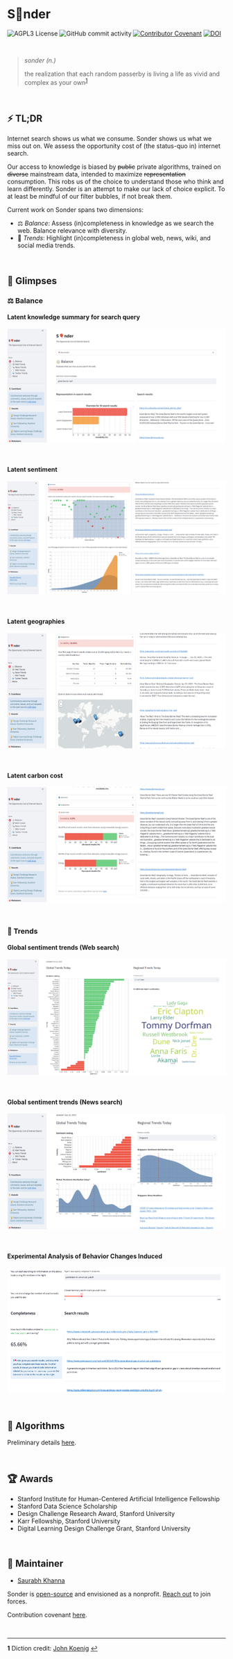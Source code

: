 # S🎈nder

![AGPL3 License](https://img.shields.io/github/license/saurabh-khanna/sonder)
![GitHub commit activity](https://img.shields.io/github/commit-activity/m/saurabh-khanna/sonder)
[![Contributor Covenant](https://img.shields.io/badge/Contributor%20Covenant-v2.0%20adopted-ff69b4.svg)](CODE_OF_CONDUCT.md)
[![DOI](https://zenodo.org/badge/DOI/10.5281/zenodo.4536014.svg)](https://doi.org/10.5281/zenodo.4536014)

<br/>

> _sonder (n.)_
>
> the realization that each random passerby is living a life as vivid and complex as your own<sup id="a1">[1](#f1)</sup>

<br/>

## ⚡ TL;DR

Internet search shows us what we consume. Sonder shows us what we miss out on. We assess the opportunity cost of (the status-quo in) internet search.

Our access to knowledge is biased by ~~public~~ private algorithms, trained on ~~diverse~~ mainstream data, intended to maximize ~~representation~~ consumption. This robs us of the choice to understand those who think and learn differently. Sonder is an attempt to make our lack of choice explicit. To at least be mindful of our filter bubbles, if not break them.

Current work on Sonder spans two dimensions:

-   ⚖️ *Balance*: Assess (in)completeness in knowledge as we search the web. Balance relevance with diversity.
-   📣 *Trends*: Highlight (in)completeness in global web, news, wiki, and social media trends.

<br/>

## 👀 Glimpses

### ⚖️ Balance

#### Latent knowledge summary for search query

<p align="center">
  <img src="images/1.png" />
</p>

<br/>

#### Latent sentiment

<p align="center">
  <img src="images/2.png" />
</p>

<br/>

#### Latent geographies

<p align="center">
  <img src="images/3.png" />
</p>

<br/>

#### Latent carbon cost

<p align="center">
  <img src="images/4.png" />
</p>

<br/>

### 📣 Trends

#### Global sentiment trends (Web search)

<p align="center">
  <img src="images/5.png" />
</p>

<br/>

#### Global sentiment trends (News search)

<p align="center">
  <img src="images/6.png" />
</p>

<br/>

#### Experimental Analysis of Behavior Changes Induced

<p align="center">
  <img src="images/sonder_treatment.png" />
</p>

<br/>

## 🧮 Algorithms

Preliminary details [here](https://raw.githubusercontent.com/sonder-labs/sonder/main/slides_sonder.pdf).

<br/>

## 🏆 Awards

-   Stanford Institute for Human-Centered Artificial Intelligence Fellowship
-   Stanford Data Science Scholarship
-   Design Challenge Research Award, Stanford University
-   Karr Fellowship, Stanford University
-   Digital Learning Design Challenge Grant, Stanford University

<br/>

## 👾 Maintainer

-   [Saurabh Khanna](mailto:saurabhkhanna@stanford.edu)

Sonder is [open-source](https://github.com/sonder-labs/sonder/blob/main/LICENSE) and envisioned as a nonprofit. [Reach out](mailto:saurabhkhanna@stanford.edu) to join forces.

Contribution covenant [here](https://github.com/sonder-labs/sonder/blob/main/CODE_OF_CONDUCT.md).

<br/>

* * *

<b id="f1">1</b> Diction credit: [John Koenig](https://www.ted.com/speakers/john_koenig) [↩](#a1)
